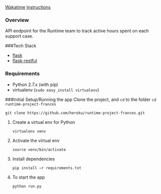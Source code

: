 [Wakatime](https://wakatime.com/@kawaiiru/projects/nolnmbxtji?start=2017-10-12&end=2017-10-18)
[Instructions](https://gist.github.com/jkvor/bfffcd67c08f211738626cc58dfbc3ac)

### Overview

API endpoint for the Runtime team to track active hours spent on each support case.

###Tech Stack

* [flask](http://flask.pocoo.org/)
* [flask-restful](https://flask-restful.readthedocs.io/en/0.3.5/index.html)

### Requirements

- Python 2.7.x (with pip)
- virtualenv (`sudo easy_install virtualenv`)

###Initial Setup/Running the app
Clone the project, and `cd` to the folder `cd runtime-project-frances`

```shell
git clone https://github.com/heroku/runtime-project-frances.git
```

1. Create a virtual env for Python 

    ```Shell
    virtualenv venv
    ```

2. Activate the virtual env

    ```Shell
    source venv/bin/activate
    ```

3. Install dependencies

    ```Shell
    pip install –r requirements.txt
    ```

4. To start the app

    ```shell
    python run.py
    ```





